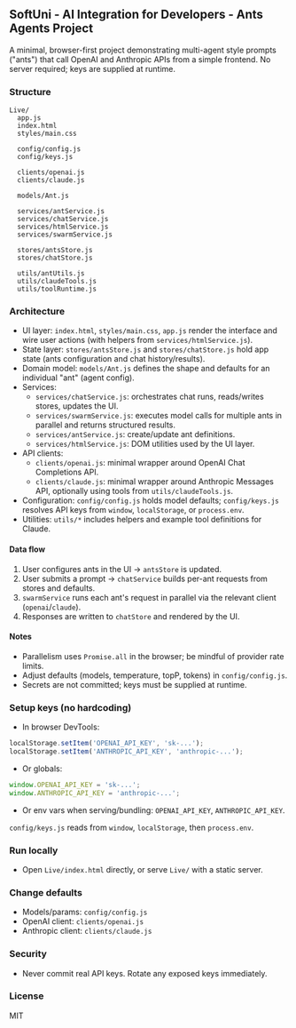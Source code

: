 ## SoftUni - AI Integration for Developers - Ants Agents Project

A minimal, browser-first project demonstrating multi-agent style prompts ("ants") that call OpenAI and Anthropic APIs from a simple frontend. No server required; keys are supplied at runtime.

### Structure
```
Live/
  app.js
  index.html
  styles/main.css

  config/config.js
  config/keys.js

  clients/openai.js
  clients/claude.js

  models/Ant.js

  services/antService.js
  services/chatService.js
  services/htmlService.js
  services/swarmService.js

  stores/antsStore.js
  stores/chatStore.js

  utils/antUtils.js
  utils/claudeTools.js
  utils/toolRuntime.js
```

### Architecture
- UI layer: `index.html`, `styles/main.css`, `app.js` render the interface and wire user actions (with helpers from `services/htmlService.js`).
- State layer: `stores/antsStore.js` and `stores/chatStore.js` hold app state (ants configuration and chat history/results).
- Domain model: `models/Ant.js` defines the shape and defaults for an individual "ant" (agent config).
- Services:
  - `services/chatService.js`: orchestrates chat runs, reads/writes stores, updates the UI.
  - `services/swarmService.js`: executes model calls for multiple ants in parallel and returns structured results.
  - `services/antService.js`: create/update ant definitions.
  - `services/htmlService.js`: DOM utilities used by the UI layer.
- API clients:
  - `clients/openai.js`: minimal wrapper around OpenAI Chat Completions API.
  - `clients/claude.js`: minimal wrapper around Anthropic Messages API, optionally using tools from `utils/claudeTools.js`.
- Configuration: `config/config.js` holds model defaults; `config/keys.js` resolves API keys from `window`, `localStorage`, or `process.env`.
- Utilities: `utils/*` includes helpers and example tool definitions for Claude.

#### Data flow
1. User configures ants in the UI → `antsStore` is updated.
2. User submits a prompt → `chatService` builds per-ant requests from stores and defaults.
3. `swarmService` runs each ant's request in parallel via the relevant client (`openai`/`claude`).
4. Responses are written to `chatStore` and rendered by the UI.

#### Notes
- Parallelism uses `Promise.all` in the browser; be mindful of provider rate limits.
- Adjust defaults (models, temperature, topP, tokens) in `config/config.js`.
- Secrets are not committed; keys must be supplied at runtime.

### Setup keys (no hardcoding)
- In browser DevTools:
```js
localStorage.setItem('OPENAI_API_KEY', 'sk-...');
localStorage.setItem('ANTHROPIC_API_KEY', 'anthropic-...');
```
- Or globals:
```js
window.OPENAI_API_KEY = 'sk-...';
window.ANTHROPIC_API_KEY = 'anthropic-...';
```
- Or env vars when serving/bundling: `OPENAI_API_KEY`, `ANTHROPIC_API_KEY`.

`config/keys.js` reads from `window`, `localStorage`, then `process.env`.

### Run locally
- Open `Live/index.html` directly, or serve `Live/` with a static server.

### Change defaults
- Models/params: `config/config.js`
- OpenAI client: `clients/openai.js`
- Anthropic client: `clients/claude.js`

### Security
- Never commit real API keys. Rotate any exposed keys immediately.

### License
MIT
